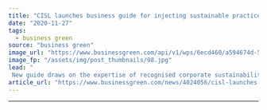 ```yaml
---
title: "CISL launches business guide for injecting sustainable practices into everyday operations"
date: "2020-11-27"
tags: 
  - business green
source: "business green"
image_url: "https://www.businessgreen.com/api/v1/wps/6ecd460/a594674d-5794-41bb-87e6-daa75fbf344c/2/2020-unilever-building-185x114.jpg"
image_fp: "/assets/img/post_thumbnails/98.jpg"
lead: "
 New guide draws on the expertise of recognised corporate sustainability leaders such as Ikea and Unilever to set out 10 principles for effectively embedding environmental action within an organisation  ..."
article_url: "https://www.businessgreen.com/news/4024056/cisl-launches-business-guide-injecting-sustainable-practices-everyday-operations"
---
```


---
